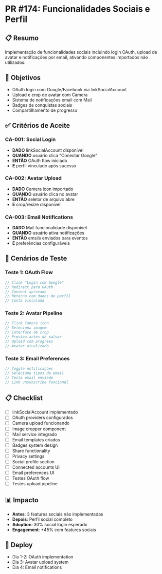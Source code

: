 # PR #174: Funcionalidades Sociais e Perfil

## 📋 Resumo
Implementação de funcionalidades sociais incluindo login OAuth, upload de avatar e notificações por email, ativando componentes importados não utilizados.

## 🎯 Objetivos
- OAuth login com Google/Facebook via linkSocialAccount
- Upload e crop de avatar com Camera
- Sistema de notificações email com Mail
- Badges de conquistas sociais
- Compartilhamento de progresso

## ✅ Critérios de Aceite

### CA-001: Social Login
- **DADO** linkSocialAccount disponível
- **QUANDO** usuário clica "Conectar Google"
- **ENTÃO** OAuth flow iniciado
- **E** perfil vinculado após sucesso

### CA-002: Avatar Upload
- **DADO** Camera icon importado
- **QUANDO** usuário clica no avatar
- **ENTÃO** seletor de arquivo abre
- **E** crop/resize disponível

### CA-003: Email Notifications
- **DADO** Mail funcionalidade disponível
- **QUANDO** usuário ativa notificações
- **ENTÃO** emails enviados para eventos
- **E** preferências configuráveis

## 🧪 Cenários de Teste

### Teste 1: OAuth Flow
```javascript
// Click "Login com Google"
// Redirect para OAuth
// Consent aprovado
// Retorno com dados do perfil
// Conta vinculada
```

### Teste 2: Avatar Pipeline
```javascript
// Click Camera icon
// Seleciona imagem
// Interface de crop
// Preview antes de salvar
// Upload com progress
// Avatar atualizado
```

### Teste 3: Email Preferences
```javascript
// Toggle notificações
// Seleciona tipos de email
// Testa email enviado
// Link unsubscribe funcional
```

## 📋 Checklist
- [ ] linkSocialAccount implementado
- [ ] OAuth providers configurados
- [ ] Camera upload funcionando
- [ ] Image cropper component
- [ ] Mail service integrado
- [ ] Email templates criados
- [ ] Badges system design
- [ ] Share functionality
- [ ] Privacy settings
- [ ] Social profile section
- [ ] Connected accounts UI
- [ ] Email preferences UI
- [ ] Testes OAuth flow
- [ ] Testes upload pipeline

## 📊 Impacto
- **Antes**: 3 features sociais não implementadas
- **Depois**: Perfil social completo
- **Adoption**: 30% social login esperado
- **Engagement**: +45% com features sociais

## 🚀 Deploy
- Dia 1-2: OAuth implementation
- Dia 3: Avatar upload system
- Dia 4: Email notifications